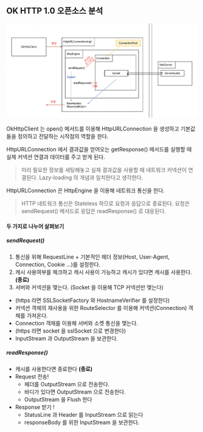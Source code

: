 ## OK HTTP 1.0 오픈소스 분석

![OkHttp Architecture](https://github.com/Study-Java-Together/study-http/blob/master/documents/member/homelus/image/okhttp1.0-architecture.png)

OkHttpClient 는 open() 메서드를 이용해 HttpURLConnection 을 생성하고 기본값들을 정의하고 전달하는 시작점의 역할을 한다.

HttpURLConnection 에서 결과값을 얻어오는 getResponse() 메서드를 실행할 때 실제 커넥션 연결과 데이터를 주고 받게 된다.

> 미리 필요한 정보를 세팅해놓고 실제 결과값을 사용할 때 네트워크 커넥션이 연결된다. Lazy-loading 의 개념과 일치한다고 생각한다.

HttpURLConnection 은 HttpEngine 을 이용해 네트워크 통신을 한다.

> HTTP 네트워크 통신은 Stateless 하므로 요청과 응답으로 종료된다.
> 요청은 sendRequest() 메서드로 응답은 readResponse() 로 대응된다.

#### 두 가지로 나누어 살펴보기

##### sendRequest()

1. 통신을 위해 RequestLine + 기본적인 헤더 정보(Host, User-Agent, Connection, Cookie ...)를 설정한다.
2. 캐시 사용여부를 체크하고 캐시 사용이 가능하고 캐시가 있다면 캐시를 사용한다. **(종료)**
3. 서버와 커넥션을 맺는다. (Socket 을 이용해 TCP 커넥션만 맺는다)
  - (https 라면 SSLSocketFactory 와 HostnameVerifier 를 설정한다)
  - 커넥션 객체의 재사용을 위한 RouteSelector 를 이용해 커넥션(Connection) 객체를 가져온다.
  - Connection 객체를 이용해 서버와 소켓 통신을 맺는다.
  - (https 라면 socket 을 sslSocket 으로 변경한다)
  - InputStream 과 OutputStream 을 보관한다.

##### readResponse()
  - 캐시를 사용한다면 종료한다 **(종료)**
  - Request 전송!
    - 헤더를 OutputStream 으로 전송한다.
    - 바디가 있다면 OutputStream 으로 전송한다.
    - OutputStream 을 Flush 한다
  - Response 받기 !
    - StatusLine 과 Header 를 InputStream 으로 읽는다
    - responseBody 를 위한 InputStream 을 보관한다.


  
